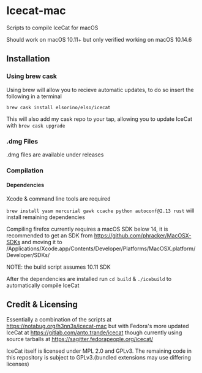 # Icecat-mac

Scripts to compile IceCat for macOS

Should work on macOS 10.11+ but only verified working on macOS 10.14.6



## Installation

### Using brew cask

Using brew will allow you to recieve automatic updates, to do so insert the following in a terminal

`brew cask install elsorino/elso/icecat`

This will also add my cask repo to your tap, allowing you to update IceCat with `brew cask upgrade`

### .dmg Files

.dmg files are available under releases

### Compilation

#### Dependencies

Xcode & command line tools are required

`brew install yasm mercurial gawk ccache python autoconf@2.13 rust` will install remaining dependencies

Compiling firefox currently requires a macOS SDK below 14, it is recommended to get an SDK from https://github.com/phracker/MacOSX-SDKs and moving it to /Applications/Xcode.app/Contents/Developer/Platforms/MacOSX.platform/Developer/SDKs/ 

NOTE: the build script assumes 10.11 SDK



After the dependencies are installed run `cd build` & `./icebuild` to automatically compile IceCat 



## Credit & Licensing

Essentially a combination of the scripts at https://notabug.org/h3nn3s/icecat-mac  but with Fedora's more updated IceCat at https://gitlab.com/anto.trande/icecat though currently using source tarballs at https://sagitter.fedorapeople.org/icecat/ 



IceCat itself is licensed under MPL 2.0 and GPLv3. The remaining code in this repository is subject to GPLv3.(bundled extensions may use differing licenses)

